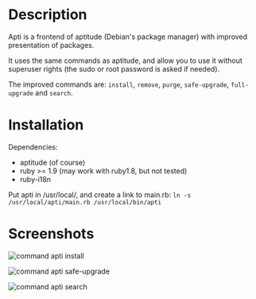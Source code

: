 # Description

Apti is a frontend of aptitude (Debian's package manager) with improved presentation of packages.

It uses the same commands as aptitude, and allow you to use it without superuser rights (the sudo or root password is asked if needed).

The improved commands are: `install`, `remove`, `purge`, `safe-upgrade`, `full-upgrade` and `search`.

# Installation

Dependencies:

* aptitude (of course)
* ruby >= 1.9 (may work with ruby1.8, but not tested)
* ruby-i18n

Put apti in /usr/local/, and create a link to main.rb: `ln -s /usr/local/apti/main.rb /usr/local/bin/apti`

# Screenshots

![command apti install](http://gnux.legtux.org/src/images/scripts/apti_install.png "command apti install")

![command apti safe-upgrade](http://gnux.legtux.org/src/images/scripts/apti_safe_upgrade.png "command apti safe-upgrade")

![command apti search](http://gnux.legtux.org/src/images/scripts/apti_search.png "command apti search")

